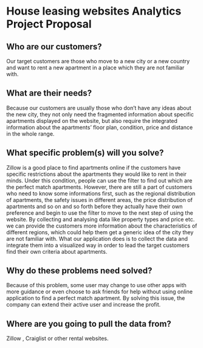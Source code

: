 # House leasing websites Analytics Project Proposal

## Who are our customers?

Our target customers are those who move to a new city or a new country and want to rent a new apartment in a place which they are not familiar with. 

## What are their needs? 
	
Because our customers are usually those who don’t have any ideas about the new city,  they not only need the fragmented information about specific apartments displayed on the website, but also require the integrated information about the apartments’ floor plan, condition, price and distance in the whole range.  
	
## What specific problem(s) will you solve?
	
Zillow is a good place to find apartments online if the customers have specific restrictions about the apartments they would like to rent in their minds. Under this condition, people can use the filter to find out which are the perfect match apartments. However, there are still a part of customers who need to know some informations first, such as the regional distribution of apartments, the safety issues in different areas, the price distribution of apartments and so on and so forth before they actually have their own preference and begin to use the filter to move to the next step of using the website. By collecting and analysing data like property types and price etc. we can provide the customers more information about the characteristics of different regions, which could help them get a generic idea of the city they are not familiar with. What our application does is to collect the data and integrate them into a visualized way in order to lead the target customers find their own criteria about apartments. 
 
## Why do these problems need solved?
	
Because of this problem, some user may change to use other apps with more guidance or even choose to ask friends for help without using online application to find a perfect match apartment. By solving this issue, the company can extend their active user and increase the profit.
	
## Where are you going to pull the data from?
	
Zillow , Craiglist or other rental websites.
